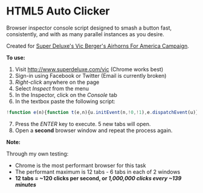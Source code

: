 # HTML5 Auto Clicker
Browser inspector console script designed to smash a button fast, consistently, and with as many parallel instances as you desire.

Created for <a href="https://www.facebook.com/superdeluxevideo/videos/459399034404652/" target="_blank">Super Deluxe's Vic Berger's Airhorns For America Campaign</a>.

**To use:**
1. Visit <a href="http://www.superdeluxe.com/vic" target="_blank">http://www.superdeluxe.com/vic</a> (Chrome works best)
2. Sign-in using Facebook or Twitter (Email is currently broken)
3. *Right-click* anywhere on the page
4. Select *Inspect* from the menu
5. In the Inspector, click on the *Console* tab
6. In the textbox paste the following script:

```javascript
!function e(n){function t(e,n){u.initEvent(n,!0,!1),e.dispatchEvent(u)}function o(e){t(e,"mousedown"),t(e,"mouseup")}function s(e){e.parentElement.removeChild(e)}var i,c=document,r=function(e){return c.querySelector(e)},a=r("button"),u=c.createEvent("MouseEvents"),d=window,l=6,p=c.createElement("script"),m="onmessage=function(){setInterval(function(){postMessage('')},100)};",w=new Worker(URL.createObjectURL(new Blob([m])));t(r(".style__mute___7U3sD"),"click"),s(r("canvas")),s(r(".style__header___55ELS")),w.onmessage=function(){o(a)},w.postMessage(""),n++,n>l||(i=d.open(d.location),i.window.addEventListener("load",function(){p.innerHTML="("+e+"("+n+"));",i.document.body.appendChild(p)}))}(1);
```

7. Press the *ENTER* key to execute. 5 new tabs will open.
8. Open a **second** browser window and repeat the process again.

**Note:**

Through my own testing:
* Chrome is the most performant browser for this task
* The performant maximum is 12 tabs - 6 tabs in each of 2 windows
* **12 tabs = ~120 clicks per second, or _1,000,000 clicks every ~139 minutes_**

